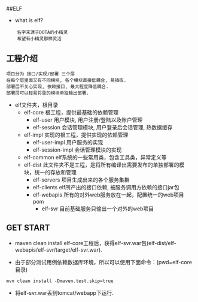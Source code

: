 ##ELF
* what is elf?

```
	名字来源于DOTA的小精灵
	希望有小精灵那样灵活
```
## 工程介绍
```
项目分为 接口/实现/部署 三个层
在每个层里面又有不同模块, 各个模块直接低耦合, 易插拔.
部署层不关心实现, 依赖接口, 最大程度降低耦合.
部署层可以轻易将重的模块单独输出部署.
```

- elf文件夹，根目录
    + elf-core 根工程，提供最基础的依赖管理
        * elf-user 用户模块, 用户注册/登陆以及账户管理
        * elf-session 会话管理模块, 用户登录后会话管理, 热数据缓存
    + elf-impl 实现的根工程，提供实现的依赖管理
        * elf-user-impl 用户服务的实现
		* elf-session-impl 会话管理模块的实现
	+ elf-common elf系统的一些常用类，包含工具类，异常定义等
    + elf-dist 此文件夹不是工程，是将所有编译出需要发布的单独部署的模块，统一的存放和管理
        * elf-servers 项目生成出来的各个服务集群
        * elf-clients elf所产出的接口依赖, 被服务调用方依赖的接口jar包
        * elf-webapis 所有的对外web服务放在一起，配置统一的web项目pom
            * elf-svr 目前基础服务只输出一个对外的web项目
            
## GET START
* maven clean install elf-core工程后，获得elf-svr.war包(elf-dist/elf-webapis/elf-svr/target/elf-svr.war).

* 由于部分测试用例依赖数据库环境，所以可以使用下面命令：(pwd=elf-core目录)

```
mvn clean install -Dmaven.test.skip=true
```
* 将elf-svr.war丢到tomcat/webapp下运行.
            
